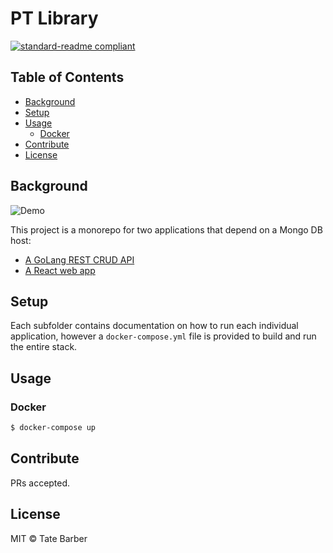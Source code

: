 # PT Library

[![standard-readme compliant](https://img.shields.io/badge/readme%20style-standard-brightgreen.svg)](https://github.com/RichardLitt/standard-readme)

## Table of Contents

- [Background](#background)
- [Setup](#setup)
- [Usage](#usage)
  - [Docker](#docker)
- [Contribute](#contribute)
- [License](#license)

## Background

![Demo](demo.gif)

This project is a monorepo for two applications that depend on a Mongo DB host:

- [A GoLang REST CRUD API](./server/README.md)
- [A React web app](./web/README.md)

## Setup

Each subfolder contains documentation on how to run each individual application, however a `docker-compose.yml` file is provided to build and run the entire stack.

## Usage

### Docker

```sh
$ docker-compose up
```

## Contribute

PRs accepted.

## License

MIT © Tate Barber